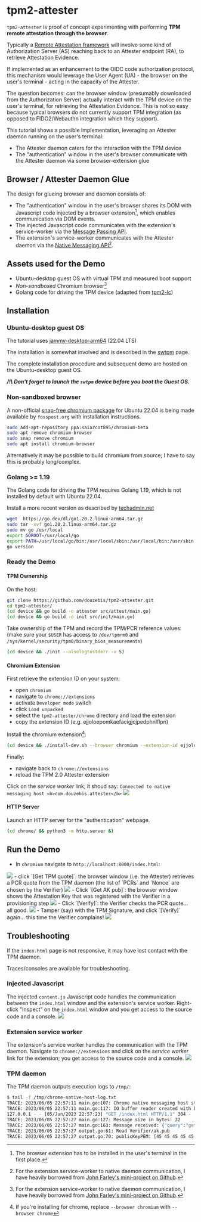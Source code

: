 # tpm2-attester

`tpm2-attester` is proof of concept experimenting with performing **TPM remote attestation through the browser**.

Typically a [Remote Attestation framework](https://nedmsmith.github.io/draft-sh-rats-oidc-attest/draft-sh-rats-oidcatt.html) will involve some kind of Authorization Server (AS) reaching back to an Attester endpoint (RA), to retrieve Attestation Evidence.

If implemented as an enhancement to the OIDC code authorization protocol, this mechanism would leverage the User Agent (UA) - the browser on the user's terminal - acting in the capacity of the Attester.

The question becomes: can the browser window (presumably downloaded from the Authorization Server) actually interact with the TPM device on the user's terminal, for retrieving the Attestation Evidence. This is not so easy because typical browsers do not currently support TPM integration (as opposed to FIDO2/Webauthn integration which they support).

This tutorial shows a possible implementation, leveraging an Attester daemon running on the user's terminal:
- The Attester daemon caters for the interaction with the TPM device
- The "authentication" window in the user's browser communicate with the Attester daemon via some browser-extension glue

## Browser / Attester Daemon Glue

The design for glueing browser and daemon consists of:
- The "authentication" window in the user's browser shares its DOM with Javascript code injected by a browser extension[^1], which enables communication via DOM events.
- The injected Javascript code communicates with the extension's service-worker via the [Message Passing API](https://developer.chrome.com/docs/extensions/mv3/messaging/).
- The extension's service-worker communicates with the Attester daemon via the [Native Messaging API](https://developer.chrome.com/docs/extensions/mv3/nativeMessaging/)[^2].

[^1]: The browser extension has to be installed in the user's terminal in the first place.
[^2]: For the extension service-worker to native daemon communication, I have heavily borrowed from [John Farley's mini-project on Github](https://github.com/jfarleyx/chrome-native-messaging-golang).

## Assets used for the Demo

- Ubuntu-desktop guest OS with virtual TPM and measured boot support
- *Non-sandboxed* Chromium browser[^2]
- Golang code for driving the TPM device (adapted from [tpm2-lc](https://github.com/douzebis/tpm2-lc))

[^2]: Sandboxed browsers - such as the SNAP'ed version of chromium or firefox bundled with Ubuntu installation packages - prevent the Native Messaging API from working.

## Installation

### Ubuntu-desktop guest OS

The tutorial uses [jammy-desktop-arm64](https://cdimage.ubuntu.com/jammy/daily-live/current/jammy-desktop-arm64.iso) (22.04 LTS)

The installation is somewhat involved and is described in the [swtpm](./swtpm/README.md) page.

The complete installation procedure and subsequent demo are hosted on the Ubuntu-desktop guest OS.

***/!\ Don't forget to launch the `swtpm` device before you boot the Guest OS.***

### Non-sandboxed browser

A non-official [snap-free chromium package](https://fosspost.org/chromium-deb-package-ubuntu-22-04/) for Ubuntu 22.04 is being made available by `fosspost.org` with installation instructions.

```bash
sudo add-apt-repository ppa:saiarcot895/chromium-beta
sudo apt remove chromium-browser
sudo snap remove chromium
sudo apt install chromium-browser
```

Alternatively it may be possible to build chromium from source; I have to say this is probably long/complex.

### Golang >= 1.19

The Golang code for driving the TPM requires Golang 1.19, which is not installed by default with Ubuntu 22.04.

Install a more recent version as described by [techadmin.net](https://tecadmin.net/how-to-install-go-on-ubuntu-20-04/)
```bash
wget  https://go.dev/dl/go1.20.2.linux-arm64.tar.gz 
sudo tar -xvf go1.20.2.linux-arm64.tar.gz
sudo mv go /usr/local
export GOROOT=/usr/local/go
export PATH=/usr/local/go/bin:/usr/local/sbin:/usr/local/bin:/usr/sbin:/usr/bin:/sbin:/bin:/usr/mes:/usr/local/games
go version
```

### Ready the Demo

#### TPM Ownership
On the host:
```bash
git clone https://github.com/douzebis/tpm2-attester.git
cd tpm2-attester/
(cd device && go build -o attester src/attest/main.go)
(cd device && go build -o init src/init/main.go)
```

Take ownership of the TPM and record the TPM/PCR reference values:
(make sure your `$USER` has access to `/dev/tpmrm0` and `/sys/kernel/security/tpm0/binary_bios_measurements`)
```bash
(cd device && ./init --alsologtostderr -v 5)
```

#### Chromium Extension
First retrieve the extension ID on your system:
- open `chromium`
- navigate to `chrome://extensions`
- activate `Developer mode` switch
- click `Load unpacked`
- select the `tpm2-attester/chrome` directory and load the extension
- copy the extension ID (e.g. ejjoloepomkaefacigjcjpedphnlflpn)

Install the chromium extension[^3]:
```bash
(cd device && ./install-dev.sh --browser chromium --extension-id ejjoloepomkaefacigjcjpedphnlflpn)
```
[^3]: If you're installing for chrome, replace `--browser chromium` with `--browser chrome`

Finally:
- navigate back to `chrome://extensions`
- reload the TPM 2.0 Attester extension

Click on the *service worker* link; it shoud say: `Connected to native messaging host <b>com.douzebis.attester</b>`
<img src="./chromium-1.png">

#### HTTP Server
Launch an HTTP server for the "authentication" webpage.
```bash
(cd chrome/ && python3 -m http.server &)
```

## Run the Demo

- In `chromium` navigate to `http://localhost:8000/index.html`:
<img src="./attest-1.png">
- click `[Get TPM quote]`: the browser window (i.e. the Attester) retrieves a PCR quote from the TPM daemon (the list of `PCRs` and `Nonce` are chosen by the Verifier)
<img src="./attest-2.png">
- Click `[Get AK pub]`: the browser window shows the Attestation Key that was registered with the Verifier in a provisioning step
<img src="./attest-3.png">
- Click `[Verify]`: the Verifier checks the PCR quote... all good.
<img src="./attest-4.png">
- Tamper (say) with the TPM Signature, and click `[Verify]` again... this time the Verifier complains!
<img src="./attest-5.png">

## Troubleshooting

If the `index.html` page is not responsive, it may have lost contact with the TPM daemon.

Traces/consoles are available for troubleshooting.

### Injected Javascript

The injected `content.js` Javascript code handles the communication between the `index.html` window and the extension's service worker.
Right-click "Inspect" on the `index.html` window and you get access to the source code and a console.
<img src="./chromium-2.png">


### Extension service worker
The extension's service worker handles the communication with the TPM daemon.
Navigate to `chrome://extensions` and click on the *service worker* link for the extension; you get access to the source code and a console.
<img src="./chromium-3.png">

### TPM daemon
The TPM daemon outputs execution logs to `/tmp/`:
```bash
$ tail -f /tmp/chrome-native-host-log.txt 
TRACE: 2023/06/05 22:57:11 main.go:107: Chrome native messaging host started. Native byte order: LittleEndian.
TRACE: 2023/06/05 22:57:11 main.go:117: IO buffer reader created with buffer size of 8192.
127.0.0.1 - - [05/Jun/2023 22:57:23] "GET /index.html HTTP/1.1" 304 -
TRACE: 2023/06/05 22:57:27 main.go:127: Message size in bytes: 22
TRACE: 2023/06/05 22:57:27 main.go:163: Message received: {"query":"get-ak-pub"}
TRACE: 2023/06/05 22:57:27 output.go:61: Read Verifier/ak.pub
TRACE: 2023/06/05 22:57:27 output.go:70: publicKeyPEM: [45 45 45 45 45 66 69 71 73 78 32 80 85 66 76 73 67 32 75 69 89 45 45 45 45 45 10 77 73 73 66 73 106 65 78 66 103 107 113 104 107 105 71 57 119 48 66 65 81 69 70 65 65 79 67 65 81 56 65 77 73 73 66 67 103 75 67 65 81 69 65 117 55 100 77 79 70 74 69 117 116 85 43 76 98 66 52 47 51 77 78 10 113 82 87 103 113 57 109 118 105 78 110 107 106 104 65 115 110 84 99 66 121 51 113 66 70 120 117 107 74 80 67 112 102 118 78 83 86 121 86 43 86 75 85 48 76 108 117 101 109 87 113 121 52 120 90 107 52 74 53 79 102 84 47 105 10 101 57 114 112 88 55 87 90 105 81 65 105 82 121 104 85 73 69 82 109 102 72 108 118 117 117 75 104 107 115 70 69 54 52 69 103 47 55 70 71 98 112 75 110 119 81 87 83 119 101 48 74 122 54 122 90 101 110 89 71 76 51 54 112 10 113 100 120 82 97 97 108 47 116 70 85 49 112 68 79 111 48 66 55 90 75 87 75 52 108 97 99 110 69 74 118 66 118 85 110 118 99 70 73 55 71 107 70 117 108 43 68 117 112 112 117 112 72 55 55 65 122 105 77 78 114 80 116 110 10 67 43 116 118 56 55 76 56 115 55 48 90 112 80 97 116 72 55 74 119 83 84 43 78 119 114 85 82 68 100 43 73 55 67 78 85 55 49 97 72 52 69 56 102 109 99 113 71 70 66 110 51 107 52 69 70 67 87 55 65 55 101 72 78 10 106 67 55 84 69 98 103 49 51 102 97 104 110 76 79 48 56 74 73 80 55 116 85 88 82 52 69 89 114 82 105 106 81 69 53 108 85 66 71 90 117 53 48 99 104 120 48 67 57 109 114 57 79 49 77 104 52 116 101 106 54 102 105 113 10 117 81 73 68 65 81 65 66 10 45 45 45 45 45 69 78 68 32 80 85 66 76 73 67 32 75 69 89 45 45 45 45 45 10]
```